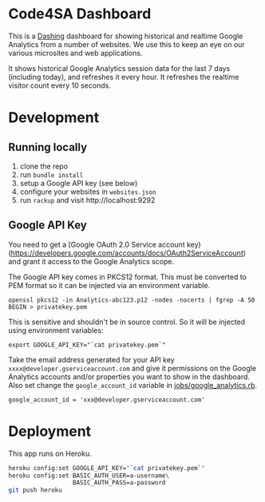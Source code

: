 Code4SA Dashboard
=================

This is a [Dashing](http://shopify.github.com/dashing) dashboard for showing historical and realtime
Google Analytics from a number of websites. We use this to keep an eye on our various microsites
and web applications.

It shows historical Google Analytics session data for the last 7 days
(including today), and refreshes it every hour. It refreshes the realtime visitor
count every 10 seconds.

Development
===========

Running locally
---------------

1. clone the repo
2. run `bundle install`
3. setup a Google API key (see below)
4. configure your websites in `websites.json`
5. run `rackup` and visit http://localhost:9292

Google API Key
--------------

You need to get a [Google OAuth 2.0 Service account key)(https://developers.google.com/accounts/docs/OAuth2ServiceAccount)
and grant it access to the Google Analytics scope.

The Google API key comes in PKCS12 format. This must be converted to PEM format so
it can be injected via an environment variable.

    openssl pkcs12 -in Analytics-abc123.p12 -nodes -nocerts | fgrep -A 50 BEGIN > privatekey.pem

This is sensitive and shouldn't be in source control. So it will be injected using environment variables:

    export GOOGLE_API_KEY="`cat privatekey.pem`"

Take the email address generated for your API key `xxxx@developer.gserviceaccount.com` and give it
permissions on the Google Analytics accounts and/or properties you want to show in the dashboard.
Also set change the `google_account_id` variable in [jobs/google_analytics.rb](jobs/google_analytics.rb).

    google_account_id = 'xxx@developer.gserviceaccount.com'

Deployment
==========

This app runs on Heroku.

```bash
heroku config:set GOOGLE_API_KEY="`cat privatekey.pem`"
heroku config:set BASIC_AUTH_USER=a-username\
                  BASIC_AUTH_PASS=a-password
git push heroku
```
